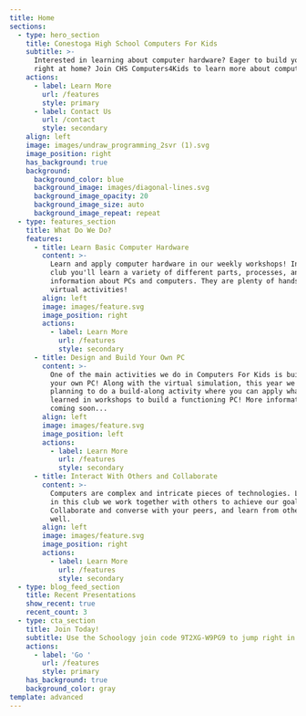 ```yaml
---
title: Home
sections:
  - type: hero_section
    title: Conestoga High School Computers For Kids
    subtitle: >-
      Interested in learning about computer hardware? Eager to build your own PC
      right at home? Join CHS Computers4Kids to learn more about computers!
    actions:
      - label: Learn More
        url: /features
        style: primary
      - label: Contact Us
        url: /contact
        style: secondary
    align: left
    image: images/undraw_programming_2svr (1).svg
    image_position: right
    has_background: true
    background:
      background_color: blue
      background_image: images/diagonal-lines.svg
      background_image_opacity: 20
      background_image_size: auto
      background_image_repeat: repeat
  - type: features_section
    title: What Do We Do?
    features:
      - title: Learn Basic Computer Hardware
        content: >-
          Learn and apply computer hardware in our weekly workshops! In this
          club you'll learn a variety of different parts, processes, and
          information about PCs and computers. They are plenty of hands on and
          virtual activities!
        align: left
        image: images/feature.svg
        image_position: right
        actions:
          - label: Learn More
            url: /features
            style: secondary
      - title: Design and Build Your Own PC
        content: >-
          One of the main activities we do in Computers For Kids is building
          your own PC! Along with the virtual simulation, this year we are
          planning to do a build-along activity where you can apply what you've
          learned in workshops to build a functioning PC! More information
          coming soon...
        align: left
        image: images/feature.svg
        image_position: left
        actions:
          - label: Learn More
            url: /features
            style: secondary
      - title: Interact With Others and Collaborate
        content: >-
          Computers are complex and intricate pieces of technologies. Luckily,
          in this club we work together with others to achieve our goals.
          Collaborate and converse with your peers, and learn from others as
          well.
        align: left
        image: images/feature.svg
        image_position: right
        actions:
          - label: Learn More
            url: /features
            style: secondary
  - type: blog_feed_section
    title: Recent Presentations
    show_recent: true
    recent_count: 3
  - type: cta_section
    title: Join Today!
    subtitle: Use the Schoology join code 9T2XG-W9PG9 to jump right in!
    actions:
      - label: 'Go '
        url: /features
        style: primary
    has_background: true
    background_color: gray
template: advanced
---
```

